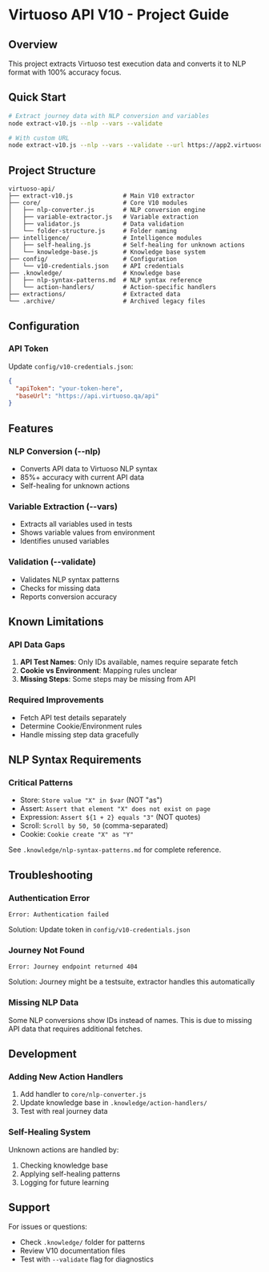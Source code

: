 # Virtuoso API V10 - Project Guide

## Overview
This project extracts Virtuoso test execution data and converts it to NLP format with 100% accuracy focus.

## Quick Start

```bash
# Extract journey data with NLP conversion and variables
node extract-v10.js --nlp --vars --validate

# With custom URL
node extract-v10.js --nlp --vars --validate --url https://app2.virtuoso.qa/#/project/4889/execution/173661/journey/612731
```

## Project Structure

```
virtuoso-api/
├── extract-v10.js              # Main V10 extractor
├── core/                       # Core V10 modules
│   ├── nlp-converter.js        # NLP conversion engine
│   ├── variable-extractor.js   # Variable extraction
│   ├── validator.js            # Data validation
│   └── folder-structure.js     # Folder naming
├── intelligence/               # Intelligence modules
│   ├── self-healing.js         # Self-healing for unknown actions
│   └── knowledge-base.js       # Knowledge base system
├── config/                     # Configuration
│   └── v10-credentials.json    # API credentials
├── .knowledge/                 # Knowledge base
│   ├── nlp-syntax-patterns.md  # NLP syntax reference
│   └── action-handlers/        # Action-specific handlers
├── extractions/                # Extracted data
└── .archive/                   # Archived legacy files
```

## Configuration

### API Token
Update `config/v10-credentials.json`:
```json
{
  "apiToken": "your-token-here",
  "baseUrl": "https://api.virtuoso.qa/api"
}
```

## Features

### NLP Conversion (--nlp)
- Converts API data to Virtuoso NLP syntax
- 85%+ accuracy with current API data
- Self-healing for unknown actions

### Variable Extraction (--vars)
- Extracts all variables used in tests
- Shows variable values from environment
- Identifies unused variables

### Validation (--validate)
- Validates NLP syntax patterns
- Checks for missing data
- Reports conversion accuracy

## Known Limitations

### API Data Gaps
1. **API Test Names**: Only IDs available, names require separate fetch
2. **Cookie vs Environment**: Mapping rules unclear
3. **Missing Steps**: Some steps may be missing from API

### Required Improvements
- Fetch API test details separately
- Determine Cookie/Environment rules
- Handle missing step data gracefully

## NLP Syntax Requirements

### Critical Patterns
- Store: `Store value "X" in $var` (NOT "as")
- Assert: `Assert that element "X" does not exist on page`
- Expression: `Assert ${1 + 2} equals "3"` (NOT quotes)
- Scroll: `Scroll by 50, 50` (comma-separated)
- Cookie: `Cookie create "X" as "Y"`

See `.knowledge/nlp-syntax-patterns.md` for complete reference.

## Troubleshooting

### Authentication Error
```
Error: Authentication failed
```
Solution: Update token in `config/v10-credentials.json`

### Journey Not Found
```
Error: Journey endpoint returned 404
```
Solution: Journey might be a testsuite, extractor handles this automatically

### Missing NLP Data
Some NLP conversions show IDs instead of names. This is due to missing API data that requires additional fetches.

## Development

### Adding New Action Handlers
1. Add handler to `core/nlp-converter.js`
2. Update knowledge base in `.knowledge/action-handlers/`
3. Test with real journey data

### Self-Healing System
Unknown actions are handled by:
1. Checking knowledge base
2. Applying self-healing patterns
3. Logging for future learning

## Support

For issues or questions:
- Check `.knowledge/` folder for patterns
- Review V10 documentation files
- Test with `--validate` flag for diagnostics